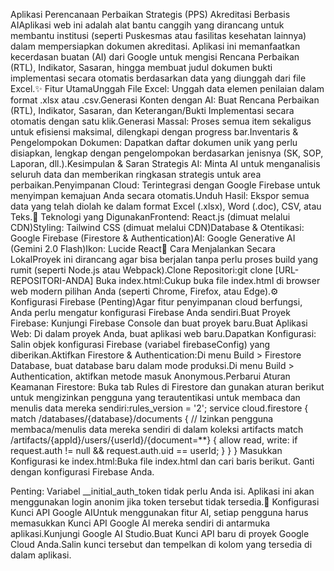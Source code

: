 Aplikasi Perencanaan Perbaikan Strategis (PPS) Akreditasi Berbasis AIAplikasi web ini adalah alat bantu canggih yang dirancang untuk membantu institusi (seperti Puskesmas atau fasilitas kesehatan lainnya) dalam mempersiapkan dokumen akreditasi. Aplikasi ini memanfaatkan kecerdasan buatan (AI) dari Google untuk mengisi Rencana Perbaikan (RTL), Indikator, Sasaran, hingga membuat judul dokumen bukti implementasi secara otomatis berdasarkan data yang diunggah dari file Excel.✨ Fitur UtamaUnggah File Excel: Unggah data elemen penilaian dalam format .xlsx atau .csv.Generasi Konten dengan AI: Buat Rencana Perbaikan (RTL), Indikator, Sasaran, dan Keterangan/Bukti Implementasi secara otomatis dengan satu klik.Generasi Massal: Proses semua item sekaligus untuk efisiensi maksimal, dilengkapi dengan progress bar.Inventaris & Pengelompokan Dokumen: Dapatkan daftar dokumen unik yang perlu disiapkan, lengkap dengan pengelompokan berdasarkan jenisnya (SK, SOP, Laporan, dll.).Kesimpulan & Saran Strategis AI: Minta AI untuk menganalisis seluruh data dan memberikan ringkasan strategis untuk area perbaikan.Penyimpanan Cloud: Terintegrasi dengan Google Firebase untuk menyimpan kemajuan Anda secara otomatis.Unduh Hasil: Ekspor semua data yang telah diolah ke dalam format Excel (.xlsx), Word (.doc), CSV, atau Teks.🚀 Teknologi yang DigunakanFrontend: React.js (dimuat melalui CDN)Styling: Tailwind CSS (dimuat melalui CDN)Database & Otentikasi: Google Firebase (Firestore & Authentication)AI: Google Generative AI (Gemini 2.0 Flash)Ikon: Lucide React🔧 Cara Menjalankan Secara LokalProyek ini dirancang agar bisa berjalan tanpa perlu proses build yang rumit (seperti Node.js atau Webpack).Clone Repositori:git clone [URL-REPOSITORI-ANDA]
Buka index.html:Cukup buka file index.html di browser web modern pilihan Anda (seperti Chrome, Firefox, atau Edge).⚙️ Konfigurasi Firebase (Penting)Agar fitur penyimpanan cloud berfungsi, Anda perlu mengatur konfigurasi Firebase Anda sendiri.Buat Proyek Firebase: Kunjungi Firebase Console dan buat proyek baru.Buat Aplikasi Web: Di dalam proyek Anda, buat aplikasi web baru.Dapatkan Konfigurasi: Salin objek konfigurasi Firebase (variabel firebaseConfig) yang diberikan.Aktifkan Firestore & Authentication:Di menu Build > Firestore Database, buat database baru dalam mode produksi.Di menu Build > Authentication, aktifkan metode masuk Anonymous.Perbarui Aturan Keamanan Firestore: Buka tab Rules di Firestore dan gunakan aturan berikut untuk mengizinkan pengguna yang terautentikasi untuk membaca dan menulis data mereka sendiri:rules_version = '2';
service cloud.firestore {
  match /databases/{database}/documents {
    // Izinkan pengguna membaca/menulis data mereka sendiri di dalam koleksi artifacts
    match /artifacts/{appId}/users/{userId}/{document=**} {
      allow read, write: if request.auth != null && request.auth.uid == userId;
    }
  }
}
Masukkan Konfigurasi ke index.html:Buka file index.html dan cari baris berikut. Ganti dengan konfigurasi Firebase Anda.<!-- GANTI DENGAN KONFIGURASI FIREBASE ANDA -->
<script>
  const __firebase_config = JSON.stringify({
    apiKey: "AIza...",
    authDomain: "...",
    projectId: "...",
    storageBucket: "...",
    messagingSenderId: "...",
    appId: "..."
  });
  const __app_id = "pps-accreditation-app"; // Anda bisa mengganti ini jika mau
</script>
Penting: Variabel __initial_auth_token tidak perlu Anda isi. Aplikasi ini akan menggunakan login anonim jika token tersebut tidak tersedia.🔑 Konfigurasi Kunci API Google AIUntuk menggunakan fitur AI, setiap pengguna harus memasukkan Kunci API Google AI mereka sendiri di antarmuka aplikasi.Kunjungi Google AI Studio.Buat Kunci API baru di proyek Google Cloud Anda.Salin kunci tersebut dan tempelkan di kolom yang tersedia di dalam aplikasi.
